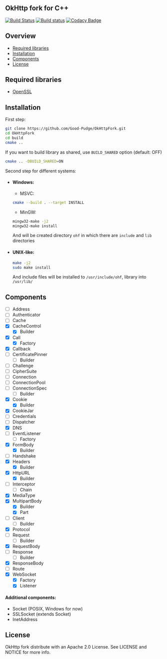 ## OkHttp fork for C++ 
[![Build Status](https://travis-ci.org/Good-Pudge/okhttp-fork.svg?branch=master)](https://travis-ci.org/Good-Pudge/okhttp-fork)
[![Build status](https://ci.appveyor.com/api/projects/status/sfpb0w34urnfn59l?svg=true)](https://ci.appveyor.com/project/Good-Pudge/okhttp-fork)
[![Codacy Badge](https://api.codacy.com/project/badge/Grade/7fa35ce47ad34ad991db821a9ece9c42)](https://www.codacy.com/app/Good-Pudge/okhttp-fork?utm_source=github.com&amp;utm_medium=referral&amp;utm_content=Good-Pudge/okhttp-fork&amp;utm_campaign=Badge_Grade)

## Overview
* [Required libraries](#req_libs)
* [Installation](#installation)
* [Components](#components)
* [License](#license)

## <a name="req_libs"></a> Required libraries
* [OpenSSL](https://github.com/openssl/openssl)

## <a name="installation"></a> Installation
First step:
````bash
git clone https://github.com/Good-Pudge/OkHttpFork.git
cd OkHttpFork
cd build
cmake ..
````
If you want to build library as shared, use `BUILD_SHARED` option (default: OFF)
````bash
cmake .. -DBUILD_SHARED=ON
````  

Second step for different systems:
* #### Windows:
    * MSVC:
    ````bash
    cmake --build . --target INSTALL
    ````
    * MinGW:
    ````bash
    mingw32-make -j2
    mingw32-make install
    ````
    And will be created directory `ohf` in which there are `include` and `lib` directories
* #### UNIX-like:
    ````bash
    make -j2
    sudo make install
    ````
    And include files will be installed to `/usr/include/ohf`, library into `/usr/lib/`

## <a name="components"></a> Components
- [ ] Address
- [ ] Authenticator
- [ ] Cache
- [x] CacheControl
    - [x] Builder
- [x] Call
    - [x] Factory
- [x] Callback
- [ ] CertificatePinner
    - [ ] Builder
- [ ] Challenge
- [ ] CipherSuite
- [ ] Connection
- [ ] ConnectionPool
- [ ] ConnectionSpec
    - [ ] Builder
- [x] Cookie
    - [x] Builder
- [x] CookieJar
- [ ] Credentials
- [ ] Dispatcher
- [x] DNS
- [ ] EventListener
    - [ ] Factory
- [x] FormBody
    - [x] Builder
- [ ] Handshake
- [x] Headers
    - [x] Builder
- [x] HttpURL
    - [x] Builder
- [ ] Interceptor
    - [ ] Chain
- [x] MediaType
- [x] MultipartBody
    - [x] Builder
    - [x] Part
- [ ] Client
    - [ ] Builder
- [x] Protocol
- [ ] Request
    - [ ] Builder
- [x] RequestBody
- [ ] Response
    - [ ] Builder
- [x] ResponseBody
- [ ] Route
- [x] WebSocket
    - [x] Factory
    - [x] Listener

#### Additional components:
* Socket (POSIX, Windows for now)
* SSLSocket (extends Socket)
* InetAddress

## <a name="license"></a> License
OkHttp fork distribute with an Apache 2.0 License. See LICENSE and NOTICE for more info.
